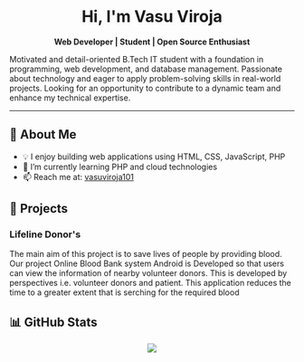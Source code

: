 <h1 align="center">Hi, I'm Vasu Viroja</h1>

<p align="center">
  <b>Web Developer | Student | Open Source Enthusiast</b>
</p>


<p>Motivated and detail-oriented B.Tech IT student with a foundation in programming, web development, and database management. Passionate about technology and eager to apply problem-solving skills in real-world
 projects. Looking for an opportunity to contribute to a dynamic team and enhance my technical expertise. </p>


---

<h2>🚀 About Me</h2>

<ul>
  <li>💡 I enjoy building web applications using HTML, CSS, JavaScript, PHP</li>
  <li>🌱 I’m currently learning PHP and cloud technologies</li>
  <li>📫 Reach me at: <a href="http://www.linkedin.com/in/vasuviroja101">vasuviroja101</a></li>
</ul>


## 📁 Projects

### Lifeline Donor's
<p> The main aim of this project is to save lives of people by providing blood. Our project Online Blood Bank system Android is Developed so that users can view the information of nearby volunteer donors. This is developed by perspectives i.e. volunteer donors and patient. This application reduces the time to a greater extent that is serching for the required blood</p>

<h2>📊 GitHub Stats</h2>

<p align="center">
  <img src="https://github-readme-stats.vercel.app/api?username=Vasu-3010&show_icons=true&theme=tokyonight" />
</p>
